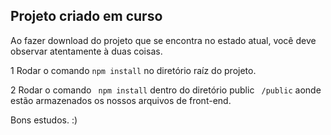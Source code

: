 ## Projeto criado em curso

Ao fazer download do projeto que se encontra no estado atual, você deve observar atentamente à duas coisas.  

1 Rodar o comando ``` npm install ``` no diretório raíz do projeto.  

2 Rodar o comando ``` npm install``` dentro do diretório public ``` /public``` aonde estão armazenados os nossos arquivos de front-end.  

Bons estudos. :)  

